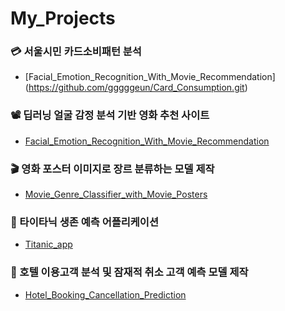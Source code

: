 # My_Projects 

### 💳 서울시민 카드소비패턴 분석
- [Facial_Emotion_Recognition_With_Movie_Recommendation]
  (https://github.com/gggggeun/Card_Consumption.git)

### 📽 딥러닝 얼굴 감정 분석 기반 영화 추천 사이트
- [Facial_Emotion_Recognition_With_Movie_Recommendation](https://github.com/gggggeun/Project5_Facial_Emotion_Recognition_With_Movie_Recommendation.git)

### 🎬 영화 포스터 이미지로 장르 분류하는 모델 제작
- [Movie_Genre_Classifier_with_Movie_Posters](https://github.com/gggggeun/Project4_Movie_Genre_Classifier_with_Movie_Posters.git)

### 🚢 타이타닉 생존 예측 어플리케이션 
- [Titanic_app](https://github.com/gggggeun/Project3_Titanic_app.git)

### 🏩 호텔 이용고객 분석 및 잠재적 취소 고객 예측 모델 제작
- [Hotel_Booking_Cancellation_Prediction](https://github.com/gggggeun/Project2_Hotel_Booking_Cancellation_Prediction.git)

